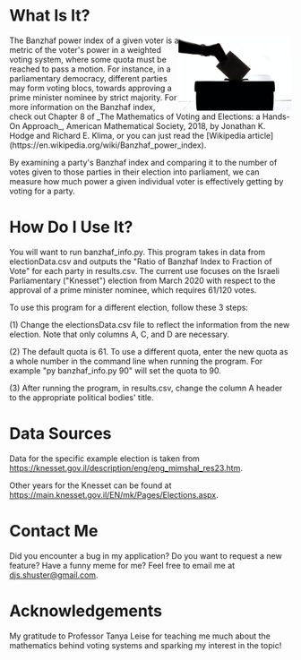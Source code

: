 # What Is It?
<img src="Images/vote-pic.jpeg" alt="example of graph output" width="40%" height="40%" align="right"/>
The Banzhaf power index of a given voter is a metric of the voter's power in a weighted voting system, where some quota must be reached to pass a motion. For instance, in a parliamentary democracy, different parties may form voting blocs, towards approving a prime minister nominee by strict majority. For more information on the Banzhaf index, check out Chapter 8 of _The Mathematics of Voting and Elections: a Hands-On Approach_, American Mathematical Society, 2018, by Jonathan K. Hodge and Richard E. Klima, or you can just read the [Wikipedia article](https://en.wikipedia.org/wiki/Banzhaf_power_index).

By examining a party's Banzhaf index and comparing it to the number of votes given to those parties in their election into parliament, we can measure how much power a given individual voter is effectively getting by voting for a party.

# How Do I Use It?
You will want to run banzhaf_info.py. This program takes in data from electionData.csv and outputs the "Ratio of Banzhaf Index to Fraction of Vote" for each party in results.csv.
The current use focuses on the Israeli Parliamentary ("Knesset") election from March 2020 with respect to the approval of a prime minister nominee, which requires 61/120 votes.

To use this program for a different election, follow these 3 steps:

(1) Change the electionsData.csv file to reflect the information from the new election. Note that only columns A, C, and D are necessary.

(2) The default quota is 61. To use a different quota, enter the new quota as a whole number in the command line when running the program. For example "py banzhaf_info.py 90" will set the quota to 90.

(3) After running the program, in results.csv, change the column A header to the appropriate political bodies' title.

# Data Sources
Data for the specific example election is taken from https://knesset.gov.il/description/eng/eng_mimshal_res23.htm.

Other years for the Knesset can be found at https://main.knesset.gov.il/EN/mk/Pages/Elections.aspx.

# Contact Me
Did you encounter a bug in my application? Do you want to request a new feature? Have a funny meme for me? Feel free to email me at djs.shuster@gmail.com.

# Acknowledgements
My gratitude to Professor Tanya Leise for teaching me much about the mathematics behind voting systems and sparking my interest in the topic!

